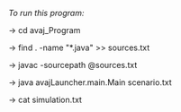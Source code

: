 *To run this program:*

-> cd avaj_Program

-> find . -name "*.java" >> sources.txt

-> javac -sourcepath @sources.txt

-> java avajLauncher.main.Main scenario.txt

-> cat simulation.txt
